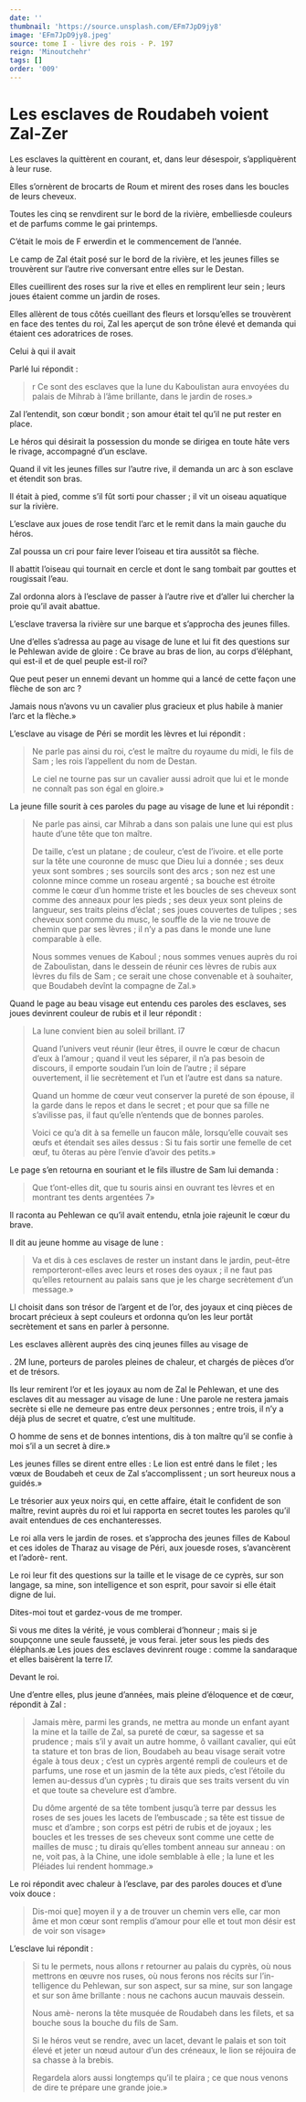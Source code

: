```yaml
---
date: ''
thumbnail: 'https://source.unsplash.com/EFm7JpD9jy8'
image: 'EFm7JpD9jy8.jpeg'
source: tome I - livre des rois - P. 197
reign: 'Minoutchehr'
tags: []
order: '009'
---
```


# Les esclaves de Roudabeh voient Zal-Zer

Les esclaves la quittèrent en courant, et, dans leur désespoir, s’appliquèrent à leur ruse.

Elles s’ornèrent de brocarts de Roum et mirent des roses dans les boucles de leurs cheveux.

Toutes les cinq se renvdirent sur le bord de la rivière, embelliesde couleurs et de parfums comme le gai printemps.

C’était le mois de F erwerdin et le commencement de l’année.

Le camp de Zal était posé sur le bord de la rivière, et les jeunes filles se trouvèrent sur l’autre rive conversant entre elles sur le Destan.

Elles cueillirent des roses sur la rive et elles en remplirent leur sein ; leurs joues étaient comme un jardin de roses.

Elles allèrent de tous côtés cueillant des fleurs et lorsqu’elles se trouvèrent en face des tentes du roi, Zal les aperçut de son trône élevé et demanda qui étaient ces adoratrices de roses.

Celui à qui il avait

Parlé lui répondit :

> r Ce sont des esclaves que la lune du Kaboulistan aura envoyées du palais de Mihrab à l’âme brillante, dans le jardin de roses.»

Zal l’entendit, son cœur bondit ; son amour était tel qu’il ne put rester en place.

Le héros qui désirait la possession du monde se dirigea en toute hâte vers le rivage, accompagné d’un esclave.

Quand il vit les jeunes filles sur l’autre rive, il demanda un arc à son esclave et étendit son bras.

Il était à pied, comme s’il fût sorti pour chasser ; il vit un oiseau aquatique sur la rivière.

L’esclave aux joues de rose tendit l’arc et le remit dans la main gauche du héros.

Zal poussa un cri pour faire lever l’oiseau et tira aussitôt sa flèche.

Il abattit l’oiseau qui tournait en cercle et dont le sang tombait par gouttes et rougissait l’eau.

Zal ordonna alors à l’esclave de passer à l’autre rive et d’aller lui chercher la proie qu’il avait abattue.

L’esclave traversa la rivière sur une barque et s’approcha des jeunes filles.

Une d’elles s’adressa au page au visage de lune et lui fit des questions sur le Pehlewan avide de gloire : Ce brave au bras de lion, au corps d’éléphant, qui est-il et de quel peuple est-il roi?

Que peut peser un ennemi devant un homme qui a lancé de cette façon une flèche de son arc ?

Jamais nous n’avons vu un cavalier plus gracieux et plus habile à manier l’arc et la flèche.»

L’esclave au visage de Péri se mordit les lèvres et lui répondit :

> Ne parle pas ainsi du roi, c’est le maître du royaume du midi, le fils de Sam ; les rois l’appellent du nom de Destan.
>
> Le ciel ne tourne pas sur un cavalier aussi adroit que lui et le monde ne connaît pas son égal en gloire.»

La jeune fille sourit à ces paroles du page au visage de lune et lui répondit :

> Ne parle pas ainsi, car Mihrab a dans son palais une lune qui est plus haute d’une tête que ton maître.
>
> De taille, c’est un platane ; de couleur, c’est de l’ivoire. et elle porte sur la tête une couronne de musc que Dieu lui a donnée ; ses deux yeux sont sombres ; ses sourcils sont des arcs ; son nez est une colonne mince comme un roseau argenté ; sa bouche est étroite comme le cœur d’un homme triste et les boucles de ses cheveux sont comme des anneaux pour les pieds ; ses deux yeux sont pleins de langueur, ses traits pleins d’éclat ; ses joues couvertes de tulipes ; ses cheveux sont comme du musc, le souffle de la vie ne trouve de chemin que par ses lèvres ; il n’y a pas dans le monde une lune comparable à elle.
>
> Nous sommes venues de Kaboul ; nous sommes venues auprès du roi de Zaboulistan, dans le dessein de réunir ces lèvres de rubis aux lèvres du fils de Sam ; ce serait une chose convenable et à souhaiter, que Boudabeh devînt la compagne de Zal.»

Quand le page au beau visage eut entendu ces paroles des esclaves, ses joues devinrent couleur de rubis et il leur répondit :

> La lune convient bien au soleil brillant. î7
>
> Quand l’univers veut réunir (leur êtres, il ouvre le cœur de chacun d’eux à l’amour ; quand il veut les séparer, il n’a pas besoin de discours, il emporte soudain l’un loin de l’autre ; il sépare ouvertement, il lie secrètement et l’un et l’autre est dans sa nature.
>
> Quand un homme de cœur veut conserver la pureté de son épouse, il la garde dans le repos et dans le secret ; et pour que sa fille ne s’avilisse pas, il faut qu’elle n’entends que de bonnes paroles.
>
> Voici ce qu’a dit à sa femelle un faucon mâle, lorsqu’elle couvait ses œufs et étendait ses ailes dessus : Si tu fais sortir une femelle de cet œuf, tu ôteras au père l’envie d’avoir des petits.»

Le page s’en retourna en souriant et le fils illustre de Sam lui demanda :

> Que t’ont-elles dit, que tu souris ainsi en ouvrant tes lèvres et en montrant tes dents argentées 7»

Il raconta au Pehlewan ce qu’il avait entendu, etnla joie rajeunit le cœur du brave.

Il dit au jeune homme au visage de lune :

> Va et dis à ces esclaves de rester un instant dans le jardin, peut-être remporteront-elles avec leurs et roses des oyaux ; il ne faut pas qu’elles retournent au palais sans que je les charge secrètement d’un message.»

Ll choisit dans son trésor de l’argent et de l’or, des joyaux et cinq pièces de brocart précieux à sept couleurs et ordonna qu’on les leur portât secrètement et sans en parler à personne.

Les esclaves allèrent auprès des cinq jeunes filles au visage de

. 2M lune, porteurs de paroles pleines de chaleur, et chargés de pièces d’or et de trésors.

Ils leur remirent l’or et les joyaux au nom de Zal le Pehlewan, et une des esclaves dit au messager au visage de lune : Une parole ne restera jamais secrète si elle ne demeure pas entre deux personnes ; entre trois, il n’y a déjà plus de secret et quatre, c’est une multitude.

O homme de sens et de bonnes intentions, dis à ton maître qu’il se confie à moi s’il a un secret à dire.»

Les jeunes filles se dirent entre elles : Le lion est entré dans le filet ; les vœux de Boudabeh et ceux de Zal s’accomplissent ; un sort heureux nous a guidés.»

Le trésorier aux yeux noirs qui, en cette affaire, était le confident de son maître, revint auprès du roi et lui rapporta en secret toutes les paroles qu’il avait entendues de ces enchanteresses.

Le roi alla vers le jardin de roses. et s’approcha des jeunes filles de Kaboul et ces idoles de Tharaz au visage de Péri, aux jouesde roses, s’avancèrent et l’adorè-
rent.

Le roi leur fit des questions sur la taille et le visage de ce cyprès, sur son langage, sa mine, son intelligence et son esprit, pour savoir si elle était digne de lui.

Dites-moi tout et gardez-vous de me tromper.

Si vous me dites la vérité, je vous comblerai d’honneur ; mais si je soupçonne une seule fausseté, je vous ferai. jeter sous les pieds des éléphanls.æ Les joues des esclaves devinrent rouge : comme la sandaraque et elles baisèrent la terre l7.

Devant le roi.

Une d’entre elles, plus jeune d’années, mais pleine d’éloquence et de cœur, répondit à Zal :

> Jamais mère, parmi les grands, ne mettra au monde un enfant ayant la mine et la taille de Zal, sa pureté de cœur, sa sagesse et sa prudence ; mais s’il y avait un autre homme, ô vaillant cavalier, qui eût ta stature et ton bras de lion, Boudabeh au beau visage serait votre égale à tous deux ; c’est un cyprès argenté rempli de couleurs et de parfums, une rose et un jasmin de la tête aux pieds, c’est l’étoile du Iemen au-dessus d’un cyprès ; tu dirais que ses traits versent du vin et que toute sa chevelure est d’ambre.
>
> Du dôme argenté de sa tête tombent jusqu’à terre par dessus les roses de ses joues les lacets de l’embuscade ; sa tête est tissue de musc et d’ambre ; son corps est pétri de rubis et de joyaux ; les boucles et les tresses de ses cheveux sont comme une cette de mailles de musc ; tu dirais qu’elles tombent anneau sur anneau : on ne, voit pas, à la Chine, une idole semblable à elle ; la lune et les Pléiades lui rendent hommage.»

Le roi répondit avec chaleur à l’esclave, par des paroles douces et d’une voix douce :

> Dis-moi que]
moyen il y a de trouver un chemin vers elle, car mon âme et mon cœur sont remplis d’amour pour elle et tout mon désir est de voir son visage»

L’esclave lui répondit :

> Si tu le permets, nous allons r retourner au palais du cyprès, où nous mettrons en œuvre nos ruses, où nous ferons nos récits sur l’in- telligence du Pehlewan, sur son aspect, sur sa mine, sur son langage et sur son âme brillante : nous ne cachons aucun mauvais dessein.
>
> Nous amè- nerons la tête musquée de Roudabeh dans les filets, et sa bouche sous la bouche du fils de Sam.
>
> Si le héros veut se rendre, avec un lacet, devant le palais et son toit élevé et jeter un nœud autour d’un des créneaux, le lion se réjouira de sa chasse à la brebis.
>
> Regardela alors aussi longtemps qu’il te plaira ; ce que nous venons de dire te prépare une grande joie.»
